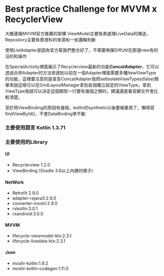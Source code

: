 # Best practice Challenge for MVVM x RecyclerView

大概遵循MVVM官方推薦的架構
ViewModel主要負責處理LiveData的傳送，Repository主要負責資料的來源和一些邏輯判斷

使用ListAdapter是因為官方幫我們整合好了，不需要再像DiffUtil在那邊new有的沒的和操作

在SpecialActivity裡面展示了Recyclerview最新的功能***ConcatAdapter***，它可以透過合併Adapter的方法來達到以前在一個Adapter裡面需要多種ItewViewType的功能，這裡要注意的是宣告ConcatAdapter我把setIsolateViewTypes(false)簡單來說這樣可以在GridLayoutManager拿到各個獨立設定的ViewType，拿到ViewType我就可以決定這個類型一行要有幾個之類的，建議還是看官網文件會比較清楚。

至於用ViewBinding的原因有幾個，kotlin的synthetic以後要被棄用了，懶得寫findViewById()，不會DataBinding學不動

### 主要使用語言 Kotlin 1.3.71

### 主要使用的Library
#### UI
* Recyclerview 1.2.0
* ViewBinding (Gradle 3.6以上內建的樣子)

#### NetWork
* Retrofit 2.9.0
* adapter-rxjava3:2.9.0
* converter-moshi:2.9.0
* rxkotlin:3.0.1
* rxandroid:3.0.0

#### MVVM
* lifecycle-viewmodel-ktx:2.3.1
* lifecycle-livedata-ktx:2.3.1

#### Json
* moshi-kotlin:1.9.2
* moshi-kotlin-codegen:1.11.0
